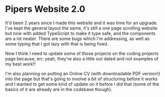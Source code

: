 # Pipers Website 2.0

It'd been 2 years since I made this website and it was time for an upgrade. I've kept the general layout the same, it's still a one page scrolling website but now with added TypeScript to make it type safe, and the components are a lot neater. There are some bugs which I'm addressing, as well as some typing that I got lazy with that is being fixed. 

Now I think I need to update some of those projects on the coding projects page because, err, yeah, they're also a little out dated and not examples of my best work!!

I'm also planning on putting an Online CV (with downloadable PDF version!) into the page but that's going to involve a bit of structuring before it works and I wanted to get some kind of update on it before I did that (some of the basics of it are already are in the codebase though).
